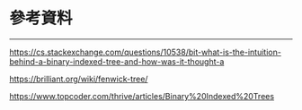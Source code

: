 # 參考資料

---

https://cs.stackexchange.com/questions/10538/bit-what-is-the-intuition-behind-a-binary-indexed-tree-and-how-was-it-thought-a

https://brilliant.org/wiki/fenwick-tree/

https://www.topcoder.com/thrive/articles/Binary%20Indexed%20Trees